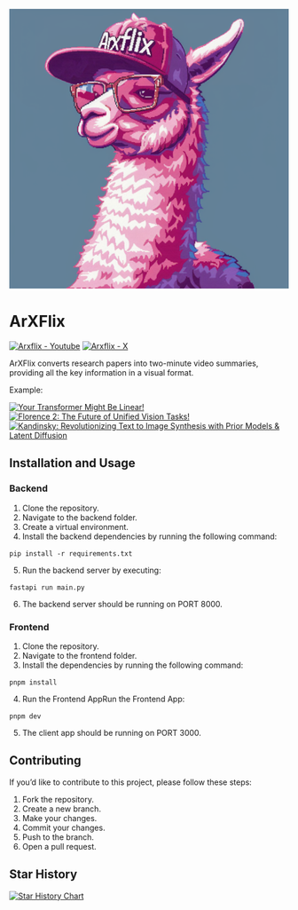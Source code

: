 ![ArXFlix](./assets/image/llama6.png)

# ArXFlix

[![Arxflix - Youtube](https://img.shields.io/badge/Arxflix-Youtube-red)](https://www.youtube.com/@Arxflix)
[![Arxflix - X](https://img.shields.io/badge/Arxflix-X-black)](https://x.com/arxflix)

ArXFlix converts research papers into two-minute video summaries, providing all the key information in a visual format.

Example:

[![Your Transformer Might Be Linear!](https://img.youtube.com/vi/FqGK-FDztgg/default.jpg)](https://youtu.be/FqGK-FDztgg)
[![Florence 2: The Future of Unified Vision Tasks!](https://img.youtube.com/vi/umc-jUMqrmE/default.jpg)](https://youtu.be/umc-jUMqrmE)
[![Kandinsky: Revolutionizing Text to Image Synthesis with Prior Models & Latent Diffusion](https://img.youtube.com/vi/1HptxaIGywk/default.jpg)](https://youtu.be/1HptxaIGywk)


## Installation and Usage

### Backend

1. Clone the repository.
2. Navigate to the backend folder.
3. Create a virtual environment.
4. Install the backend dependencies by running the following command:

  ``` shell
  pip install -r requirements.txt
  ```

5. Run the backend server by executing:

  ``` shell
  fastapi run main.py
  ```

6. The backend server should be running on PORT 8000.

### Frontend

1. Clone the repository.
2. Navigate to the frontend folder.
3. Install the dependencies by running the following command:

  ``` shell
  pnpm install
  ```

4. Run the Frontend AppRun the Frontend App:

  ```shell
  pnpm dev
  ```

5. The client app should be running on PORT 3000.

## Contributing

If you’d like to contribute to this project, please follow these steps:

1. Fork the repository.
2. Create a new branch.
3. Make your changes.
4. Commit your changes.
5. Push to the branch.
6. Open a pull request.

## Star History

[![Star History Chart](https://api.star-history.com/svg?repos=julien-blanchon/arxflix&type=Date)](https://star-history.com/#julien-blanchon/arxflix&Date)